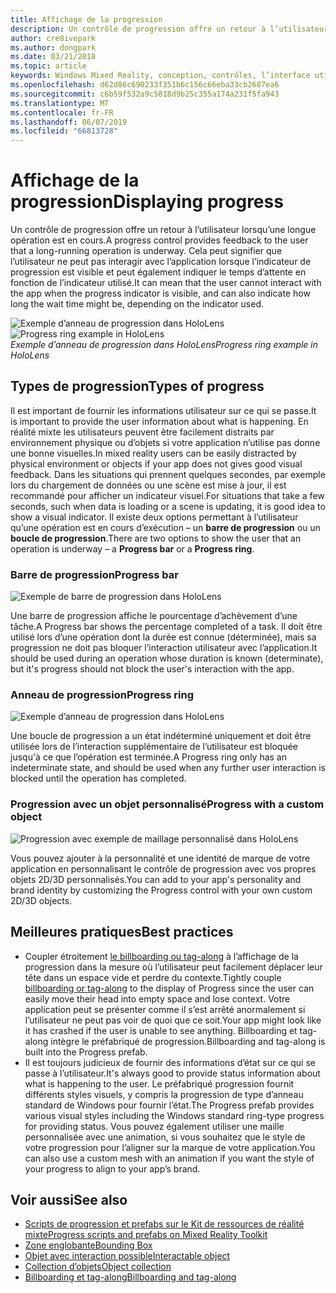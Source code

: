 ```yaml
---
title: Affichage de la progression
description: Un contrôle de progression offre un retour à l’utilisateur lorsqu’une longue opération est en cours.
author: cre8ivepark
ms.author: dongpark
ms.date: 03/21/2018
ms.topic: article
keywords: Windows Mixed Reality, conception, contrôles, l’interface utilisateur, l’expérience utilisateur
ms.openlocfilehash: d62d86c690233f351b6c156c66eba33cb2687ea6
ms.sourcegitcommit: c6b59f532a9c5818d9b25c355a174a231f5fa943
ms.translationtype: MT
ms.contentlocale: fr-FR
ms.lasthandoff: 06/07/2019
ms.locfileid: "66813728"
---
```

# <a name="displaying-progress"></a><span data-ttu-id="c5864-104">Affichage de la progression</span><span class="sxs-lookup"><span data-stu-id="c5864-104">Displaying progress</span></span>

<span data-ttu-id="c5864-105">Un contrôle de progression offre un retour à l’utilisateur lorsqu’une longue opération est en cours.</span><span class="sxs-lookup"><span data-stu-id="c5864-105">A progress control provides feedback to the user that a long-running operation is underway.</span></span> <span data-ttu-id="c5864-106">Cela peut signifier que l’utilisateur ne peut pas interagir avec l’application lorsque l’indicateur de progression est visible et peut également indiquer le temps d’attente en fonction de l’indicateur utilisé.</span><span class="sxs-lookup"><span data-stu-id="c5864-106">It can mean that the user cannot interact with the app when the progress indicator is visible, and can also indicate how long the wait time might be, depending on the indicator used.</span></span>

<span data-ttu-id="c5864-107">![Exemple d’anneau de progression dans HoloLens](images/HoloLens2_Loader.gif)</span><span class="sxs-lookup"><span data-stu-id="c5864-107">![Progress ring example in HoloLens](images/HoloLens2_Loader.gif)</span></span><br>
<span data-ttu-id="c5864-108">*Exemple d’anneau de progression dans HoloLens*</span><span class="sxs-lookup"><span data-stu-id="c5864-108">*Progress ring example in HoloLens*</span></span>

## <a name="types-of-progress"></a><span data-ttu-id="c5864-109">Types de progression</span><span class="sxs-lookup"><span data-stu-id="c5864-109">Types of progress</span></span>

<span data-ttu-id="c5864-110">Il est important de fournir les informations utilisateur sur ce qui se passe.</span><span class="sxs-lookup"><span data-stu-id="c5864-110">It is important to provide the user information about what is happening.</span></span> <span data-ttu-id="c5864-111">En réalité mixte les utilisateurs peuvent être facilement distraits par environnement physique ou d’objets si votre application n’utilise pas donne une bonne visuelles.</span><span class="sxs-lookup"><span data-stu-id="c5864-111">In mixed reality users can be easily distracted by physical environment or objects if your app does not gives good visual feedback.</span></span> <span data-ttu-id="c5864-112">Dans les situations qui prennent quelques secondes, par exemple lors du chargement de données ou une scène est mise à jour, il est recommandé pour afficher un indicateur visuel.</span><span class="sxs-lookup"><span data-stu-id="c5864-112">For situations that take a few seconds, such when data is loading or a scene is updating, it is good idea to show a visual indicator.</span></span> <span data-ttu-id="c5864-113">Il existe deux options permettant à l’utilisateur qu’une opération est en cours d’exécution – un **barre de progression** ou un **boucle de progression**.</span><span class="sxs-lookup"><span data-stu-id="c5864-113">There are two options to show the user that an operation is underway – a **Progress bar** or a **Progress ring**.</span></span>

### <a name="progress-bar"></a><span data-ttu-id="c5864-114">Barre de progression</span><span class="sxs-lookup"><span data-stu-id="c5864-114">Progress bar</span></span>

![Exemple de barre de progression dans HoloLens](images/640px-progressbar.jpg)

<span data-ttu-id="c5864-116">Une barre de progression affiche le pourcentage d’achèvement d’une tâche.</span><span class="sxs-lookup"><span data-stu-id="c5864-116">A Progress bar shows the percentage completed of a task.</span></span> <span data-ttu-id="c5864-117">Il doit être utilisé lors d’une opération dont la durée est connue (déterminée), mais sa progression ne doit pas bloquer l’interaction utilisateur avec l’application.</span><span class="sxs-lookup"><span data-stu-id="c5864-117">It should be used during an operation whose duration is known (determinate), but it's progress should not block the user's interaction with the app.</span></span>

### <a name="progress-ring"></a><span data-ttu-id="c5864-118">Anneau de progression</span><span class="sxs-lookup"><span data-stu-id="c5864-118">Progress ring</span></span>

![Exemple d’anneau de progression dans HoloLens](images/640px-progressring.jpg)

<span data-ttu-id="c5864-120">Une boucle de progression a un état indéterminé uniquement et doit être utilisée lors de l’interaction supplémentaire de l’utilisateur est bloquée jusqu'à ce que l’opération est terminée.</span><span class="sxs-lookup"><span data-stu-id="c5864-120">A Progress ring only has an indeterminate state, and should be used when any further user interaction is blocked until the operation has completed.</span></span>

### <a name="progress-with-a-custom-object"></a><span data-ttu-id="c5864-121">Progression avec un objet personnalisé</span><span class="sxs-lookup"><span data-stu-id="c5864-121">Progress with a custom object</span></span>

![Progression avec exemple de maillage personnalisé dans HoloLens](images/640px-progresscustom.jpg)

<span data-ttu-id="c5864-123">Vous pouvez ajouter à la personnalité et une identité de marque de votre application en personnalisant le contrôle de progression avec vos propres objets 2D/3D personnalisés.</span><span class="sxs-lookup"><span data-stu-id="c5864-123">You can add to your app's personality and brand identity by customizing the Progress control with your own custom 2D/3D objects.</span></span>

## <a name="best-practices"></a><span data-ttu-id="c5864-124">Meilleures pratiques</span><span class="sxs-lookup"><span data-stu-id="c5864-124">Best practices</span></span>
* <span data-ttu-id="c5864-125">Coupler étroitement [le billboarding ou tag-along](billboarding-and-tag-along.md) à l’affichage de la progression dans la mesure où l’utilisateur peut facilement déplacer leur tête dans un espace vide et perdre du contexte.</span><span class="sxs-lookup"><span data-stu-id="c5864-125">Tightly couple [billboarding or tag-along](billboarding-and-tag-along.md) to the display of Progress since the user can easily move their head into empty space and lose context.</span></span> <span data-ttu-id="c5864-126">Votre application peut se présenter comme il s’est arrêté anormalement si l’utilisateur ne peut pas voir de quoi que ce soit.</span><span class="sxs-lookup"><span data-stu-id="c5864-126">Your app might look like it has crashed if the user is unable to see anything.</span></span> <span data-ttu-id="c5864-127">Billboarding et tag-along intègre le préfabriqué de progression.</span><span class="sxs-lookup"><span data-stu-id="c5864-127">Billboarding and tag-along is built into the Progress prefab.</span></span>
* <span data-ttu-id="c5864-128">Il est toujours judicieux de fournir des informations d’état sur ce qui se passe à l’utilisateur.</span><span class="sxs-lookup"><span data-stu-id="c5864-128">It's always good to provide status information about what is happening to the user.</span></span> <span data-ttu-id="c5864-129">Le préfabriqué progression fournit différents styles visuels, y compris la progression de type d’anneau standard de Windows pour fournir l’état.</span><span class="sxs-lookup"><span data-stu-id="c5864-129">The Progress prefab provides various visual styles including the Windows standard ring-type progress for providing status.</span></span> <span data-ttu-id="c5864-130">Vous pouvez également utiliser une maille personnalisée avec une animation, si vous souhaitez que le style de votre progression pour l’aligner sur la marque de votre application.</span><span class="sxs-lookup"><span data-stu-id="c5864-130">You can also use a custom mesh with an animation if you want the style of your progress to align to your app’s brand.</span></span>

## <a name="see-also"></a><span data-ttu-id="c5864-131">Voir aussi</span><span class="sxs-lookup"><span data-stu-id="c5864-131">See also</span></span>
* [<span data-ttu-id="c5864-132">Scripts de progression et prefabs sur le Kit de ressources de réalité mixte</span><span class="sxs-lookup"><span data-stu-id="c5864-132">Progress scripts and prefabs on Mixed Reality Toolkit</span></span>](https://github.com/microsoft/MixedRealityToolkit-Unity/tree/mrtk_development/Assets/MixedRealityToolkit.SDK/Features/UX/Prefabs/Loader)
* [<span data-ttu-id="c5864-133">Zone englobante</span><span class="sxs-lookup"><span data-stu-id="c5864-133">Bounding Box</span></span>](app-bar-and-bounding-box.md)
* [<span data-ttu-id="c5864-134">Objet avec interaction possible</span><span class="sxs-lookup"><span data-stu-id="c5864-134">Interactable object</span></span>](interactable-object.md)
* [<span data-ttu-id="c5864-135">Collection d’objets</span><span class="sxs-lookup"><span data-stu-id="c5864-135">Object collection</span></span>](object-collection.md)
* [<span data-ttu-id="c5864-136">Billboarding et tag-along</span><span class="sxs-lookup"><span data-stu-id="c5864-136">Billboarding and tag-along</span></span>](billboarding-and-tag-along.md)
